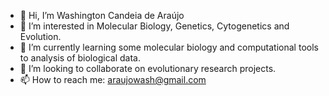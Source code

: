 - 👋 Hi, I’m Washington Candeia de Araújo
- 👀 I’m interested in Molecular Biology, Genetics, Cytogenetics and Evolution.
- 🌱 I’m currently learning some molecular biology and computational tools to analysis of biological data. 
- 💞️ I’m looking to collaborate on evolutionary research projects.
- 📫 How to reach me: araujowash@gmail.com

<!---
washingtoncandeia/washingtoncandeia is a ✨ special ✨ repository because its `README.md` (this file) appears on your GitHub profile.
You can click the Preview link to take a look at your changes.
--->
